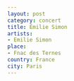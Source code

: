 ```yaml
---
layout: post
category: concert
title: Émilie Simon
artists: 
- Emilie Simon
place: 
- Fnac des Ternes
country: France
city: Paris
---
```


